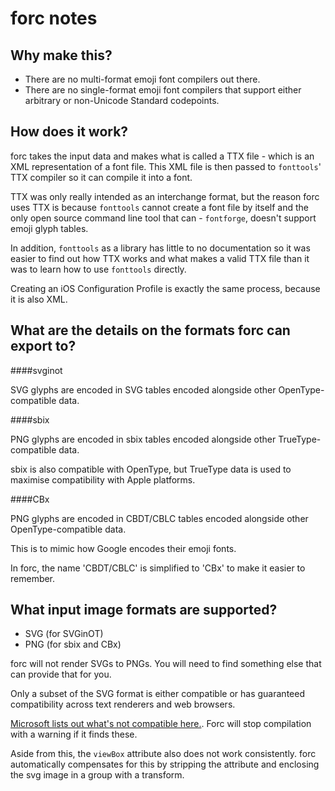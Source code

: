 # forc notes

## Why make this?

- There are no multi-format emoji font compilers out there.
- There are no single-format emoji font compilers that support either arbitrary or non-Unicode Standard codepoints.


## How does it work?

forc takes the input data and makes what is called a TTX file - which is an XML representation of a font file. This XML file is then passed to `fonttools`' TTX compiler so it can compile it into a font.

TTX was only really intended as an interchange format, but the reason forc uses TTX is because `fonttools` cannot create a font file by itself and the only open source command line tool that can - `fontforge`, doesn't support emoji glyph tables.

In addition, `fonttools` as a library has little to no documentation so it was easier to find out how TTX works and what makes a valid TTX file than it was to learn how to use `fonttools` directly.

Creating an iOS Configuration Profile is exactly the same process, because it is also XML.

## What are the details on the formats forc can export to?

####svginot

SVG glyphs are encoded in SVG tables encoded alongside other OpenType-compatible data.

####sbix

PNG glyphs are encoded in sbix tables encoded alongside other TrueType-compatible data.

sbix is also compatible with OpenType, but TrueType data is used to maximise compatibility with Apple platforms.

####CBx

PNG glyphs are encoded in CBDT/CBLC tables encoded alongside other OpenType-compatible data.

This is to mimic how Google encodes their emoji fonts.

In forc, the name 'CBDT/CBLC' is simplified to 'CBx' to make it easier to remember.

## What input image formats are supported?

- SVG (for SVGinOT)
- PNG (for sbix and CBx)

forc will not render SVGs to PNGs. You will need to find something else that can provide that for you.

Only a subset of the SVG format is either compatible or has guaranteed compatibility across text renderers and web browsers.

[Microsoft lists out what's not compatible here.](https://docs.microsoft.com/en-gb/typography/opentype/spec/svg#svg-capability-requirements-and-restrictions). Forc will stop compilation with a warning if it finds these.

Aside from this, the `viewBox` attribute also does not work consistently. forc automatically compensates for this by stripping the attribute and enclosing the svg image in a group with a transform.